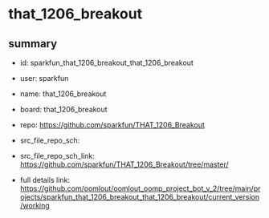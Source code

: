 # that_1206_breakout
 
## summary 
* id: sparkfun_that_1206_breakout_that_1206_breakout
* user: sparkfun
* name: that_1206_breakout
* board: that_1206_breakout
* repo: https://github.com/sparkfun/THAT_1206_Breakout



* src_file_repo_sch: 
* src_file_repo_sch_link: https://github.com/sparkfun/THAT_1206_Breakout/tree/master/
* full details link: https://github.com/oomlout/oomlout_oomp_project_bot_v_2/tree/main/projects/sparkfun_that_1206_breakout_that_1206_breakout/current_version/working  







